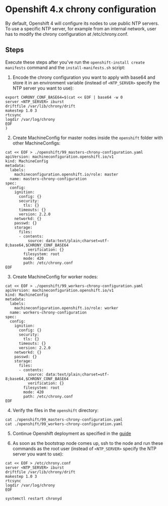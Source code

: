 # Openshift 4.x chrony configuration

By default, Openshift 4 will configure its nodes to use public NTP servers. To use a specific NTP server, for example from an internal network, user has to modify the chrony configuration at /etc/chrony.conf.


## Steps

Execute these steps after you've run the `openshift-install create manifests` command and the `install-manifests.sh` script:

1. Encode the chrony configuration you want to apply with base64 and store it in an environment variable (instead of `<NTP_SERVER>` specify the NTP server you want to use):
```
export CHRONY_CONF_BASE64=$(cat << EOF | base64 -w 0
server <NTP_SERVER> iburst
driftfile /var/lib/chrony/drift
makestep 1.0 3
rtcsync
logdir /var/log/chrony
EOF          
)
```
2. Create MachineConfig for master nodes inside the `openshift` folder with other MachineConfigs:
```
cat << EOF > ./openshift/99_masters-chrony-configuration.yaml
apiVersion: machineconfiguration.openshift.io/v1
kind: MachineConfig
metadata:
  labels:
    machineconfiguration.openshift.io/role: master
  name: masters-chrony-configuration
spec:
  config:
    ignition:
      config: {}
      security:
        tls: {}
      timeouts: {}
      version: 2.2.0
    networkd: {}
    passwd: {}
    storage:
      files:
      - contents:
          source: data:text/plain;charset=utf-8;base64,$CHRONY_CONF_BASE64
          verification: {}
        filesystem: root
        mode: 420
        path: /etc/chrony.conf
EOF
```
3. Create MachineConfig for worker nodes:
```
cat << EOF > ./openshift/99_workers-chrony-configuration.yaml
apiVersion: machineconfiguration.openshift.io/v1
kind: MachineConfig
metadata:
  labels:
    machineconfiguration.openshift.io/role: worker
  name: workers-chrony-configuration
spec:
  config:
    ignition:
      config: {}
      security:
        tls: {}
      timeouts: {}
      version: 2.2.0
    networkd: {}
    passwd: {}
    storage:
      files:
      - contents:
          source: data:text/plain;charset=utf-8;base64,$CHRONY_CONF_BASE64
          verification: {}
        filesystem: root
        mode: 420
        path: /etc/chrony.conf
EOF
```
4. Verify the files in the `openshift` directory:
```
cat ./openshift/99_masters-chrony-configuration.yaml
cat ./openshift/99_workers-chrony-configuration.yaml
```

5. Continue Openshift deployment as specified in the [guide](./Openshift-KVM.md)

6. As soon as the bootstrap node comes up, ssh to the node and run these commands as the root user (instead of `<NTP_SERVER>` specify the NTP server you want to use):
```
cat << EOF > /etc/chrony.conf
server <NTP_SERVER> iburst
driftfile /var/lib/chrony/drift
makestep 1.0 3
rtcsync
logdir /var/log/chrony
EOF          

systemctl restart chronyd
```
